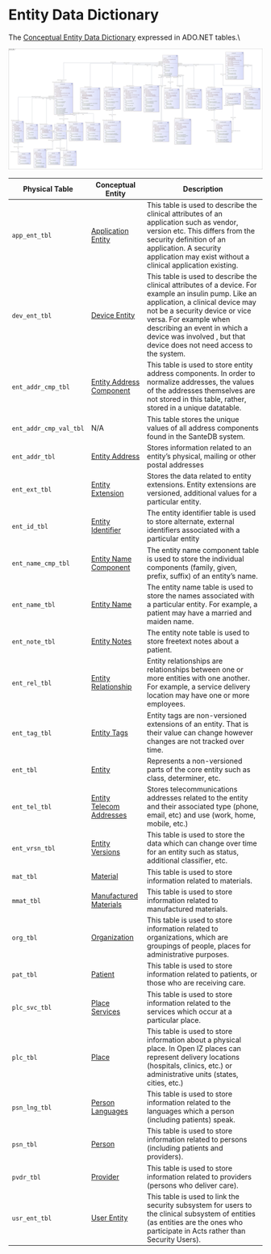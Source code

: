 # Entity Data Dictionary

The [Conceptual Entity Data Dictionary](../conceptual-data-model/entities/data-dictionary.md) expressed in ADO.NET tables.\


![](<../../../.gitbook/assets/image (423).png>)

| **Physical Table**     | **Conceptual Entity**                                                                                     | **Description**                                                                                                                                                                                                                                                                                               |
| ---------------------- | --------------------------------------------------------------------------------------------------------- | ------------------------------------------------------------------------------------------------------------------------------------------------------------------------------------------------------------------------------------------------------------------------------------------------------------- |
| `app_ent_tbl`          | [Application Entity](../conceptual-data-model/entities/data-dictionary.md#application-entity)             | This table is used to describe the clinical attributes of an application such as vendor, version etc. This differs from the security definition of an application. A security application may exist without a clinical application existing.                                                                  |
| `dev_ent_tbl`          | [Device Entity](../conceptual-data-model/entities/data-dictionary.md#device-entity)                       | This table is used to describe the clinical attributes of a device. For example an insulin pump. Like an application, a clinical device may not be a security device or vice versa. For example when describing an event in which a device was involved , but that device does not need access to the system. |
| `ent_addr_cmp_tbl`     | [Entity Address Component](../conceptual-data-model/entities/data-dictionary.md#entity-address-component) | This table is used to store entity address components. In order to normalize addresses, the values of the addresses themselves are not stored in this table, rather, stored in a unique datatable.                                                                                                            |
| `ent_addr_cmp_val_tbl` | N/A                                                                                                       | This table stores the unique values of all address components found in the SanteDB system.                                                                                                                                                                                                                    |
| `ent_addr_tbl`         | [Entity Address](../conceptual-data-model/entities/data-dictionary.md#entity-address)                     | Stores information related to an entity’s physical, mailing or other postal addresses                                                                                                                                                                                                                         |
| `ent_ext_tbl`          | [Entity Extension](../conceptual-data-model/entities/data-dictionary.md#entity-extension)                 | Stores the data related to entity extensions. Entity extensions are versioned, additional values for a particular entity.                                                                                                                                                                                     |
| `ent_id_tbl`           | [Entity Identifier](../conceptual-data-model/entities/data-dictionary.md#entity-identifier)               | The entity identifier table is used to store alternate, external identifiers associated with a particular entity                                                                                                                                                                                              |
| `ent_name_cmp_tbl`     | [Entity Name Component](../conceptual-data-model/entities/data-dictionary.md#entity-name-component)       | The entity name component table is used to store the individual components (family, given, prefix, suffix) of an entity’s name.                                                                                                                                                                               |
| `ent_name_tbl`         | [Entity Name](../conceptual-data-model/entities/data-dictionary.md#entity-name)                           | The entity name table is used to store the names associated with a particular entity. For example, a patient may have a married and maiden name.                                                                                                                                                              |
| `ent_note_tbl`         | [Entity Notes](../conceptual-data-model/entities/data-dictionary.md#entity-note)                          | The entity note table is used to store freetext notes about a patient.                                                                                                                                                                                                                                        |
| `ent_rel_tbl`          | [Entity Relationship](../conceptual-data-model/entities/data-dictionary.md#entity-relationship)           | Entity relationships are relationships between one or more entities with one another. For example, a service delivery location may have one or more employees.                                                                                                                                                |
| `ent_tag_tbl`          | [Entity Tags](../conceptual-data-model/entities/data-dictionary.md#entity-tag)                            | Entity tags are non-versioned extensions of an entity. That is their value can change however changes are not tracked over time.                                                                                                                                                                              |
| `ent_tbl`              | [Entity](../conceptual-data-model/entities/data-dictionary.md#entity)                                     | Represents a non-versioned parts of the core entity such as class, determiner, etc.                                                                                                                                                                                                                           |
| `ent_tel_tbl`          | [Entity Telecom Addresses](../conceptual-data-model/entities/data-dictionary.md#entity-telecom-address)   | Stores telecommunications addresses related to the entity and their associated type (phone, email, etc) and use (work, home, mobile, etc.)                                                                                                                                                                    |
| `ent_vrsn_tbl`         | [Entity Versions](../conceptual-data-model/entities/data-dictionary.md#entity-version)                    | This table is used to store the data which can change over time for an entity such as status, additional classifier, etc.                                                                                                                                                                                     |
| `mat_tbl`              | [Material](../conceptual-data-model/entities/data-dictionary.md#material)                                 | This table is used to store information related to materials.                                                                                                                                                                                                                                                 |
| `mmat_tbl`             | [Manufactured Materials](../conceptual-data-model/entities/data-dictionary.md#manufactured-material)      | This table is used to store information related to manufactured materials.                                                                                                                                                                                                                                    |
| `org_tbl`              | [Organization](../conceptual-data-model/entities/data-dictionary.md#organization)                         | This table is used to store information related to organizations, which are groupings of people, places for administrative purposes.                                                                                                                                                                          |
| `pat_tbl`              | [Patient](../conceptual-data-model/entities/data-dictionary.md#patient)                                   | This table is used to store information related to patients, or those who are receiving care.                                                                                                                                                                                                                 |
| `plc_svc_tbl`          | [Place Services](../conceptual-data-model/entities/data-dictionary.md#place-service)                      | This table is used to store information related to the services which occur at a particular place.                                                                                                                                                                                                            |
| `plc_tbl`              | [Place](../conceptual-data-model/entities/data-dictionary.md#place)                                       | This table is used to store information about a physical place. In Open IZ places can represent delivery locations (hospitals, clinics, etc.) or administrative units (states, cities, etc.)                                                                                                                  |
| `psn_lng_tbl`          | [Person Languages](../conceptual-data-model/entities/data-dictionary.md#person-communication-language)    | This table is used to store information related to the languages which a person (including patients) speak.                                                                                                                                                                                                   |
| `psn_tbl`              | [Person](../conceptual-data-model/entities/data-dictionary.md#person)                                     | This table is used to store information related to persons (including patients and providers).                                                                                                                                                                                                                |
| `pvdr_tbl`             | [Provider](../conceptual-data-model/entities/data-dictionary.md#provider)                                 | This table is used to store information related to providers (persons who deliver care).                                                                                                                                                                                                                      |
| `usr_ent_tbl`          | [User Entity](../conceptual-data-model/entities/data-dictionary.md#person)                                | This table is used to link the security subsystem for users to the clinical subsystem of entities (as entities are the ones who participate in Acts rather than Security Users).                                                                                                                              |
